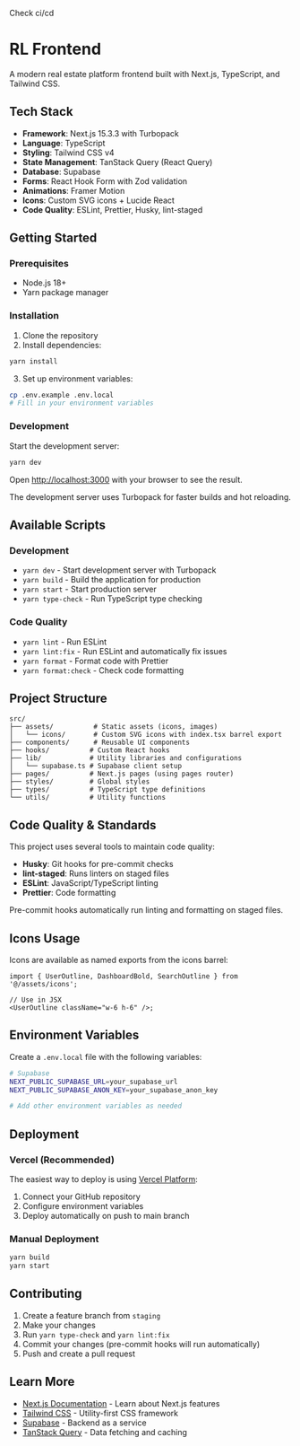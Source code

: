 Check ci/cd

# RL Frontend

A modern real estate platform frontend built with Next.js, TypeScript, and Tailwind CSS.

## Tech Stack

- **Framework**: Next.js 15.3.3 with Turbopack
- **Language**: TypeScript
- **Styling**: Tailwind CSS v4
- **State Management**: TanStack Query (React Query)
- **Database**: Supabase
- **Forms**: React Hook Form with Zod validation
- **Animations**: Framer Motion
- **Icons**: Custom SVG icons + Lucide React
- **Code Quality**: ESLint, Prettier, Husky, lint-staged

## Getting Started

### Prerequisites

- Node.js 18+
- Yarn package manager

### Installation

1. Clone the repository
2. Install dependencies:

```bash
yarn install
```

3. Set up environment variables:

```bash
cp .env.example .env.local
# Fill in your environment variables
```

### Development

Start the development server:

```bash
yarn dev
```

Open [http://localhost:3000](http://localhost:3000) with your browser to see the result.

The development server uses Turbopack for faster builds and hot reloading.

## Available Scripts

### Development

- `yarn dev` - Start development server with Turbopack
- `yarn build` - Build the application for production
- `yarn start` - Start production server
- `yarn type-check` - Run TypeScript type checking

### Code Quality

- `yarn lint` - Run ESLint
- `yarn lint:fix` - Run ESLint and automatically fix issues
- `yarn format` - Format code with Prettier
- `yarn format:check` - Check code formatting

## Project Structure

```
src/
├── assets/          # Static assets (icons, images)
│   └── icons/       # Custom SVG icons with index.tsx barrel export
├── components/      # Reusable UI components
├── hooks/          # Custom React hooks
├── lib/            # Utility libraries and configurations
│   └── supabase.ts # Supabase client setup
├── pages/          # Next.js pages (using pages router)
├── styles/         # Global styles
├── types/          # TypeScript type definitions
└── utils/          # Utility functions
```

## Code Quality & Standards

This project uses several tools to maintain code quality:

- **Husky**: Git hooks for pre-commit checks
- **lint-staged**: Runs linters on staged files
- **ESLint**: JavaScript/TypeScript linting
- **Prettier**: Code formatting

Pre-commit hooks automatically run linting and formatting on staged files.

## Icons Usage

Icons are available as named exports from the icons barrel:

```tsx
import { UserOutline, DashboardBold, SearchOutline } from '@/assets/icons';

// Use in JSX
<UserOutline className="w-6 h-6" />;
```

## Environment Variables

Create a `.env.local` file with the following variables:

```bash
# Supabase
NEXT_PUBLIC_SUPABASE_URL=your_supabase_url
NEXT_PUBLIC_SUPABASE_ANON_KEY=your_supabase_anon_key

# Add other environment variables as needed
```

## Deployment

### Vercel (Recommended)

The easiest way to deploy is using [Vercel Platform](https://vercel.com/new):

1. Connect your GitHub repository
2. Configure environment variables
3. Deploy automatically on push to main branch

### Manual Deployment

```bash
yarn build
yarn start
```

## Contributing

1. Create a feature branch from `staging`
2. Make your changes
3. Run `yarn type-check` and `yarn lint:fix`
4. Commit your changes (pre-commit hooks will run automatically)
5. Push and create a pull request

## Learn More

- [Next.js Documentation](https://nextjs.org/docs) - Learn about Next.js features
- [Tailwind CSS](https://tailwindcss.com/docs) - Utility-first CSS framework
- [Supabase](https://supabase.com/docs) - Backend as a service
- [TanStack Query](https://tanstack.com/query) - Data fetching and caching
